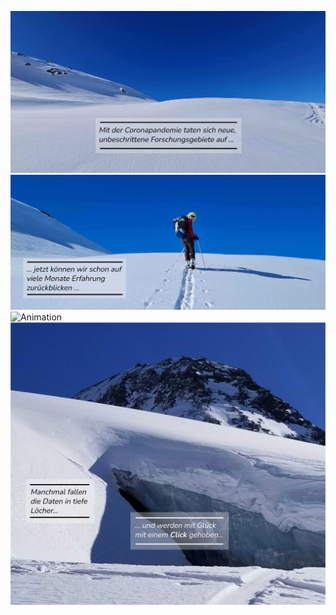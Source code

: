 
![Start](/media/pic1_small.jpg)  
![Exploring](/media/pic2_small.jpg)  
![Animation](/media/pic3_small.gif)  
[![Daten](/media/pic4_small.jpg)](https://github.com/wastewatermonitoring/info/blob/gh-pages/media/info.zip?raw=true)
